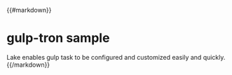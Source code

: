 <!---
title: gulp-tron sample - Panini
description: gulp-tron sample to build 'panini' project
--->

{{#markdown}}
# gulp-tron sample

Lake enables gulp task to be configured and customized easily and quickly.
{{/markdown}}
